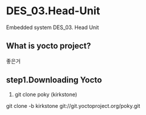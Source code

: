 # DES_03.Head-Unit
Embedded system DES_03. Head Unit
## What is yocto project?

좋은거

## step1.Downloading Yocto

1. git clone poky (kirkstone)
   
  git clone -b kirkstone git://git.yoctoproject.org/poky.git


